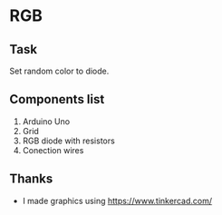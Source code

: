 # RGB

## Task

Set random color to diode.

## Components list

1. Arduino Uno
1. Grid
1. RGB diode with resistors
1. Conection wires

## Thanks

* I made graphics using https://www.tinkercad.com/